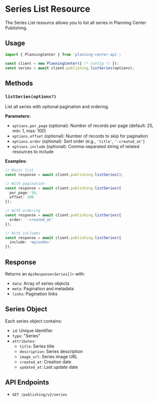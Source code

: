 # Series List Resource

The Series List resource allows you to list all series in Planning Center Publishing.

## Usage

```typescript
import { PlanningCenter } from 'planning-center-api';

const client = new PlanningCenter({ /* config */ });
const series = await client.publishing.listSeries(options);
```

## Methods

### `listSeries(options?)`

List all series with optional pagination and ordering.

**Parameters:**
- `options.per_page` (optional): Number of records per page (default: 25, min: 1, max: 100)
- `options.offset` (optional): Number of records to skip for pagination
- `options.order` (optional): Sort order (e.g., `'title'`, `'-created_at'`)
- `options.include` (optional): Comma-separated string of related resources to include

**Examples:**

```typescript
// Basic list
const response = await client.publishing.listSeries();

// With pagination
const response = await client.publishing.listSeries({
  per_page: 50,
  offset: 100
});

// With ordering
const response = await client.publishing.listSeries({
  order: '-created_at'
});

// With includes
const response = await client.publishing.listSeries({
  include: 'episodes'
});
```

## Response

Returns an `ApiResponse<Series[]>` with:
- `data`: Array of series objects
- `meta`: Pagination and metadata
- `links`: Pagination links

## Series Object

Each series object contains:
- `id`: Unique identifier
- `type`: "Series"
- `attributes`:
  - `title`: Series title
  - `description`: Series description
  - `image_url`: Series image URL
  - `created_at`: Creation date
  - `updated_at`: Last update date

## API Endpoints

- `GET /publishing/v2/series`
